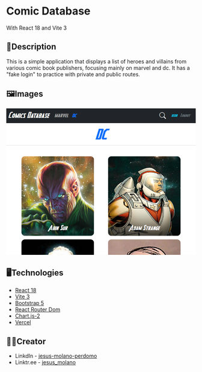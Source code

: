 # Comic Database
With React 18 and Vite 3

## 📃Description

This is a simple application that displays a list of heroes and villains from various comic 
book publishers, focusing mainly on marvel and dc. It has a "fake login" to practice with private and public routes.

## 🖼️Images
![Example Image](https://raw.githubusercontent.com/jesus-molano/react18-heroes/main/public/readme-img.webp "Example image")


## 🖥️Technologies

* [React 18](https://reactjs.org)
* [Vite 3](https://vitejs.dev)
* [Bootstrap 5](https://getbootstrap.com/)
* [React Router Dom](https://reactrouter.com/)
* [Chart.js-2](https://www.chartjs.org/docs/latest/)
* [Vercel](https://vercel.com/)

## 🧔🏻Creator
* LinkdIn - [jesus-molano-perdomo](https://www.linkedin.com/in/jesus-molano-perdomo/)
* Linktr.ee - [jesus_molano](https://linktr.ee/jesus_molano)
